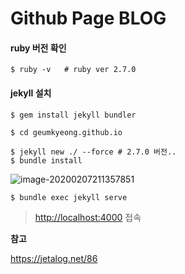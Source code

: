 # Github Page BLOG

#### ruby 버전 확인

```
$ ruby -v 	# ruby ver 2.7.0
```



#### jekyll 설치

```
$ gem install jekyll bundler
```

```
$ cd geumkyeong.github.io
```

```
$ jekyll new ./ --force # 2.7.0 버전..
$ bundle install
```

![image-20200207211357851](C:\Users\ansrm\AppData\Roaming\Typora\typora-user-images\image-20200207211357851.png)



```
$ bundle exec jekyll serve
```

> [http://localhost:4000](http://127.0.0.1:4000/) 접속



**참고**

https://jetalog.net/86